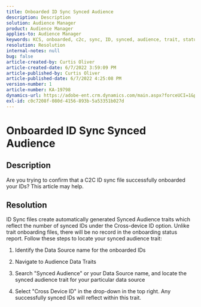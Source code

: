 ```yaml
---
title: Onboarded ID Sync Synced Audience
description: Description
solution: Audience Manager
product: Audience Manager
applies-to: Audience Manager
keywords: KCS, onboarded, c2c, sync, ID, synced, audience, trait, status, report
resolution: Resolution
internal-notes: null
bug: false
article-created-by: Curtis Oliver
article-created-date: 6/7/2022 3:59:09 PM
article-published-by: Curtis Oliver
article-published-date: 6/7/2022 4:25:08 PM
version-number: 1
article-number: KA-19798
dynamics-url: https://adobe-ent.crm.dynamics.com/main.aspx?forceUCI=1&pagetype=entityrecord&etn=knowledgearticle&id=121a99be-7ae6-ec11-bb3c-000d3a3bdf44
exl-id: c0c7208f-080d-4156-893b-5a53351b027d
---
```

# Onboarded ID Sync Synced Audience

## Description


Are you trying to confirm that a C2C ID sync file successfully onboarded your IDs? This article may help.




## Resolution


ID Sync files create automatically generated Synced Audience traits which reflect the number of synced IDs under the Cross-device ID option. Unlike trait onboarding files, there will be no record in the onboarding status report. Follow these steps to locate your synced audience trait:

 1) Identify the Data Source name for the onboarded IDs

2) Navigate to Audience Data  Traits

 3) Search "Synced Audience" or your Data Source name, and locate the synced audience trait for your particular data source

4) Select "Cross Device ID" in the drop-down in the top right. Any successfully synced IDs will reflect within this trait.
